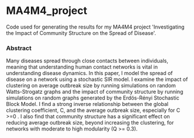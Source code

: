 # MA4M4_project
Code used for generating the results for my MA4M4 project 'Investigating the Impact of Community Structure on the Spread of Disease'.

### Abstract
Many diseases spread through close contacts between individuals, meaning that understanding human contact networks is vital in understanding disease dynamics. In this paper, I model the spread of disease on a network using a stochastic SIR model. I examine the impact of clustering on average outbreak size by running simulations on random Watts-Strogatz graphs and the impact of community structure by running simulations on random graphs generated by the Erdös-Rényi Stochastic Block Model. I find a strong inverse relationship between the global clustering coefficient, C, and the average outbreak size, especially for C >=0 . I also find that community structure has a significant effect on reducing average outbreak size, beyond increasing the clustering, for networks with moderate to high modularity (Q >= 0.3).
